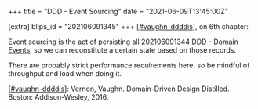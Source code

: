 +++
title = "DDD - Event Sourcing"
date = "2021-06-09T13:45:00Z"

[extra]
blips_id = "202106091345"
+++
[[#vaughn-ddddis](/blips/tags/vaughn-ddddis)], on 6th chapter:

Event sourcing is the act of persisting all [202106091344 DDD - Domain Events](/blips/202106091344-ddd---domain-events), so we can reconstitute a certain state based on those records.

There are probably strict performance requirements here, so be mindful of throughput and load when doing it.

[[#vaughn-ddddis](/blips/tags/vaughn-ddddis)]: Vernon, Vaughn. Domain-Driven Design Distilled. Boston: Addison-Wesley, 2016.


